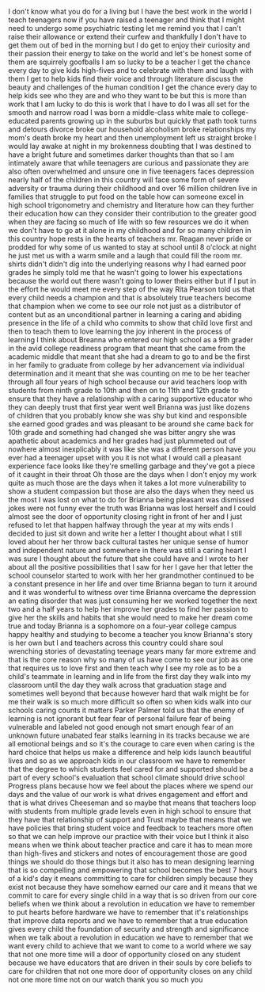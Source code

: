 
I don&#39;t know what you do for a living
but I have the best work in the world
I teach teenagers now if you have raised
a teenager and think that I might need
to undergo some psychiatric testing let
me remind you that I can&#39;t raise their
allowance or extend their curfew and
thankfully I don&#39;t have to get them out
of bed in the morning but I do get to
enjoy their curiosity and their passion
their energy to take on the world and
let&#39;s be honest some of them are
squirrely goofballs I am so lucky to be
a teacher I get the chance every day to
give kids high-fives and to celebrate
with them and laugh with them I get to
help kids find their voice and through
literature discuss the beauty and
challenges of the human condition I get
the chance every day to help kids see
who they are and who they want to be but
this is more than work that I am lucky
to do this is work that I have to do I
was all set for the smooth and narrow
road I was born a middle-class white
male to college-educated parents growing
up in the suburbs but quickly that path
took turns and detours divorce broke our
household alcoholism broke relationships
my mom&#39;s death broke my heart and then
unemployment left us straight broke I
would lay awake at night in my
brokenness doubting that I was destined
to have a bright future and sometimes
darker thoughts than that so I am
intimately aware that while teenagers
are curious and
passionate they are also often
overwhelmed and unsure one in five
teenagers faces depression nearly half
of the children in this country will
face some form of severe adversity or
trauma during their childhood and over
16 million children live in families
that struggle to put food on the table
how can someone excel in high school
trigonometry and chemistry and
literature how can they further their
education how can they consider their
contribution to the greater good when
they are facing so much of life with so
few resources we do it when we don&#39;t
have to go at it alone in my childhood
and for so many children in this country
hope rests in the hearts of teachers
mr. Reagan never pride or prodded for
why some of us wanted to stay at school
until 8 o&#39;clock at night he just met us
with a warm smile and a laugh that could
fill the room
mr. shirts didn&#39;t didn&#39;t dig into the
underlying reasons why I had earned poor
grades he simply told me that he wasn&#39;t
going to lower his expectations because
the world out there wasn&#39;t going to
lower theirs either but if I put in the
effort he would meet me every step of
the way
Rita Pearson told us that every child
needs a champion and that is absolutely
true teachers become that champion when
we come to see our role not just as a
distributor of content but as an
unconditional partner in learning a
caring and abiding presence in the life
of a child who commits to show that
child love first and then to teach them
to love learning the joy inherent in the
process of learning I think about
Breanna who entered our high school as a
9th grader in the avid college readiness
program that meant that she came from
the academic middle that meant that she
had a dream to go to and be the first in
her family to graduate from college by
her advancement via individual
determination and it meant that she was
counting on me to be her teacher through
all four years of high school because
our avid teachers loop with students
from ninth grade to 10th and then on to
11th and 12th grade to ensure that they
have a relationship with a caring
supportive educator who they can deeply
trust
that first year went well
Brianna was just like dozens of children
that you probably know she was shy but
kind and responsible she earned good
grades and was pleasant to be around
she came back for 10th grade and
something had changed she was bitter
angry she was apathetic about academics
and her grades had just plummeted out of
nowhere almost inexplicably it was like
she was a different person have you ever
had a teenager upset with you it is not
what I would call a pleasant experience
face looks like they&#39;re smelling garbage
and they&#39;ve got a piece of it caught in
their throat
Oh
those are the days when I don&#39;t enjoy my
work quite as much those are the days
when it takes a lot more vulnerability
to show a student compassion but those
are also the days when they need us the
most
I was lost on what to do for Brianna
being pleasant was dismissed jokes were
not funny
ever the truth was Brianna was lost
herself and I could almost see the door
of opportunity closing right in front of
her and I just refused to let that
happen
halfway through the year at my wits ends
I decided to just sit down and write her
a letter I thought about what I still
loved about her her throw back cultural
tastes her unique sense of humor and
independent nature and somewhere in
there was still a caring heart I was
sure I thought about the future that she
could have and I wrote to her about all
the positive possibilities that I saw
for her I gave her that letter
the school counselor started to work
with her her grandmother continued to be
a constant presence in her life and over
time Brianna began to turn it around and
it was wonderful to witness over time
Brianna overcame the depression an
eating disorder that was just consuming
her we worked together the next two and
a half years to help her improve her
grades to find her passion to give her
the skills and habits that she would
need to make her dream come true and
today Brianna is a sophomore on a
four-year college campus happy healthy
and studying to become a teacher
you know Brianna&#39;s story is her own but
I and teachers across this country could
share soul wrenching stories of
devastating teenage years many far more
extreme and that is the core reason why
so many of us have come to see our job
as one that requires us to love first
and then teach why I see my role as to
be a child&#39;s teammate in learning and in
life from the first day they walk into
my classroom until the day they walk
across that graduation stage and
sometimes well beyond that because
however hard that walk might be for me
their walk is so much more difficult so
often so when kids walk into our schools
caring counts it matters Parker Palmer
told us that the enemy of learning is
not ignorant but fear fear of personal
failure fear of being vulnerable and
labeled not good enough not smart enough
fear of an unknown future unabated fear
stalks learning in its tracks
because we are all emotional beings and
so it&#39;s the courage to care even when
caring is the hard choice that helps us
make a difference and help kids launch
beautiful lives and so as we approach
kids in our classroom we have to
remember that the degree to which
students feel cared for and supported
should be a part of every school&#39;s
evaluation that school climate should
drive school Progress plans because how
we feel about the places where we spend
our days and the value of our work is
what drives engagement and effort and
that is what drives
Cheeseman
and so maybe that means that teachers
loop with students from multiple grade
levels even in high school to ensure
that they have that relationship of
support and Trust maybe that means that
we have policies that bring student
voice and feedback to teachers more
often so that we can help improve our
practice with their voice but I think it
also means when we think about teacher
practice and care it has to mean more
than high-fives and stickers and notes
of encouragement those are good things
we should do those things but it also
has to mean designing learning that is
so compelling and empowering that school
becomes the best 7 hours of a kid&#39;s day
it means committing to care for children
simply because they exist not because
they have somehow earned our care and it
means that we commit to care for every
single child in a way that is so driven
from our core beliefs when we think
about a revolution in education we have
to remember to put hearts before
hardware we have to remember that it&#39;s
relationships that improve data reports
and we have to remember that a true
education gives every child the
foundation of security and strength and
significance when we talk about a
revolution in education we have to
remember that we want every child to
achieve that we want to come to a world
where we say that not one more time will
a door of opportunity closed on any
student because we have educators that
are driven in their souls by core
beliefs to care for children that not
one more door of opportunity closes on
any child not one more time not on our
watch thank you so much
you
